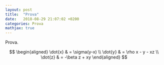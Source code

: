 ```yaml
---
layout: post
title:  "Prova"
date:   2018-08-29 21:07:02 +0200
categories: Prova
mathjax: true
---
```

Prova.

$$ \begin{aligned} \dot{x} & = \sigma(y-x) \\ \dot{y} & = \rho x - y - xz \\ \dot{z} & = -\beta z + xy \end{aligned} $$
